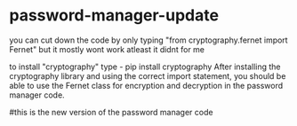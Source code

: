 # password-manager-update
you can cut down the code by only typing "from cryptography.fernet import Fernet"
but it mostly wont work atleast it didnt for me  

to install "cryptography"
type - pip install cryptography
After installing the cryptography library and using the correct import statement, you should be able to use the Fernet class for encryption and decryption in the password manager code.

#this is the new version of the password manager code
